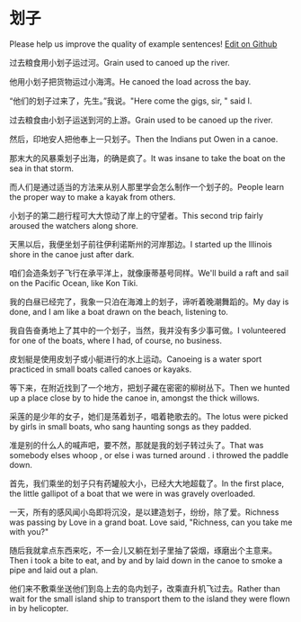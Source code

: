 # 划子

Please help us improve the quality of example sentences! [Edit on Github](https://github.com/jiyushe/jiyu-example-sentence-source/blob/main/chinese/huazi.md)

<p><span class="chinese">过去粮食用小划子运过河。</span><span class="english">Grain used to canoed up the river.</span></p>

<p><span class="chinese">他用小划子把货物运过小海湾。</span><span class="english">He canoed the load across the bay.</span></p>

<p><span class="chinese">“他们的划子过来了，先生。”我说。</span><span class="english">"Here come the gigs, sir, " said I.</span></p>

<p><span class="chinese">过去粮食由小划子运送到河的上游。</span><span class="english">Grain used to be canoed up the river.</span></p>

<p><span class="chinese">然后，印地安人把他奉上一只划子。</span><span class="english">Then the Indians put Owen in a canoe.</span></p>

<p><span class="chinese">那末大的风暴乘划子出海，的确是疯了。</span><span class="english">It was insane to take the boat on the sea in that storm.</span></p>

<p><span class="chinese">而人们是通过适当的方法来从别人那里学会怎么制作一个划子的。</span><span class="english">People learn the proper way to make a kayak from others.</span></p>

<p><span class="chinese">小划子的第二趟行程可大大惊动了岸上的守望者。</span><span class="english">This second trip fairly aroused the watchers along shore.</span></p>

<p><span class="chinese">天黑以后，我便坐划子前往伊利诺斯州的河岸那边。</span><span class="english">I started up the Illinois shore in the canoe just after dark.</span></p>

<p><span class="chinese">咱们会造条划子飞行在承平洋上，就像康蒂基号同样。</span><span class="english">We'll build a raft and sail on the Pacific Ocean, like Kon Tiki.</span></p>

<p><span class="chinese">我的白昼已经完了，我象一只泊在海滩上的划子，谛听着晚潮舞蹈的。</span><span class="english">My day is done, and I am like a boat drawn on the beach, listening to.</span></p>

<p><span class="chinese">我自告奋勇地上了其中的一个划子，当然，我并没有多少事可做。</span><span class="english">I volunteered for one of the boats, where I had, of course, no business.</span></p>

<p><span class="chinese">皮划艇是使用皮划子或小艇进行的水上运动。</span><span class="english">Canoeing is a water sport practiced in small boats called canoes or kayaks.</span></p>

<p><span class="chinese">等下来，在附近找到了一个地方，把划子藏在密密的柳树丛下。</span><span class="english">Then we hunted up a place close by to hide the canoe in, amongst the thick willows.</span></p>

<p><span class="chinese">采莲的是少年的女子，她们是荡着划子，唱着艳歌去的。</span><span class="english">The lotus were picked by girls in small boats, who sang haunting songs as they padded.</span></p>

<p><span class="chinese">准是别的什么人的喊声吧，要不然，那就是我的划子转过头了。</span><span class="english">That was somebody elses whoop , or else i was turned around . i throwed the paddle down.</span></p>

<p><span class="chinese">首先，我们乘坐的划子只有药罐般大小，已经大大地超载了。</span><span class="english">In the first place, the little gallipot of a boat that we were in was gravely overloaded.</span></p>

<p><span class="chinese">一天，所有的感风闻小岛即将沉没，是以建造划子，纷纷，除了爱。</span><span class="english">Richness was passing by Love in a grand boat. Love said, "Richness, can you take me with you?"</span></p>

<p><span class="chinese">随后我就拿点东西来吃，不一会儿又躺在划子里抽了袋烟，琢磨出个主意来。</span><span class="english">Then i took a bite to eat, and by and by laid down in the canoe to smoke a pipe and laid out a plan.</span></p>

<p><span class="chinese">他们来不敷乘坐送他们到岛上去的岛内划子，改乘直升机飞过去。</span><span class="english">Rather than wait for the small island ship to transport them to the island they were flown in by helicopter.</span></p>

